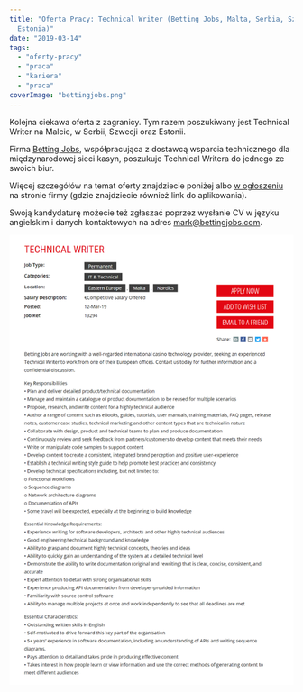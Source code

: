 ```yaml
---
title: "Oferta Pracy: Technical Writer (Betting Jobs, Malta, Serbia, Szwecja,
  Estonia)"
date: "2019-03-14"
tags:
  - "oferty-pracy"
  - "praca"
  - "kariera"
  - "praca"
coverImage: "bettingjobs.png"
---
```


Kolejna ciekawa oferta z zagranicy. Tym razem poszukiwany jest Technical Writer
na Malcie, w Serbii, Szwecji oraz Estonii.

Firma [Betting Jobs](https://www.bettingjobs.com/), współpracująca z dostawcą
wsparcia technicznego dla międzynarodowej sieci kasyn, poszukuje Technical
Writera do jednego ze swoich biur.

Więcej szczegółów na temat oferty znajdziecie poniżej albo
[w ogłoszeniu](https://www.bettingjobs.com/jobs/8440181/technical-writer.asp) na
stronie firmy (gdzie znajdziecie również link do aplikowania).

Swoją kandydaturę możecie też zgłaszać poprzez wysłanie CV w języku angielskim i
danych kontaktowych na
adres [mark@bettingjobs.com](mailto:mark@bettingjobs.com).

[![](images/betting_jobs_tech_writer.png)](http://techwriter.pl/wp-content/uploads/2019/03/betting_jobs_tech_writer.png)
